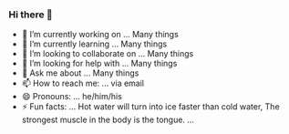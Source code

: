 ### Hi there 👋

- 🔭 I’m currently working on ... Many things 
- 🌱 I’m currently learning ... Many things 
- 👯 I’m looking to collaborate on ... Many things 
- 🤔 I’m looking for help with ... Many things 
- 💬 Ask me about ... Many things 
- 📫 How to reach me: ... via email
- 😄 Pronouns: ... he/him/his 
- ⚡ Fun facts: ... Hot water will turn into ice faster than cold water, The strongest muscle in the body is the tongue. ...   

